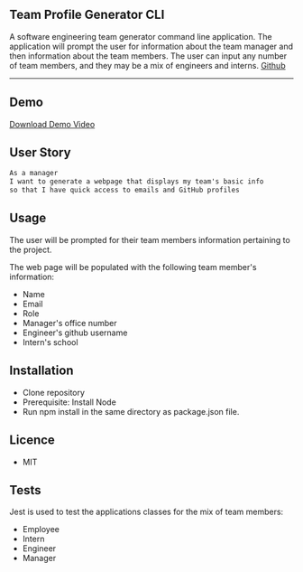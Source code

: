 ## Team Profile Generator CLI
A software engineering team generator command line application. The application will prompt the user for information about the team manager and then information about the team members. The user can input any number of team members, and they may be a mix of engineers and interns. 
[Github](https://github.com/MwansaMwango/team-generator-cli)

---
## Demo
[Download Demo Video](https://github.com/MwansaMwango/team-generator-cli/blob/master/demo_team-prof-generator.mp4?raw=true)

## User Story
```html
As a manager
I want to generate a webpage that displays my team's basic info
so that I have quick access to emails and GitHub profiles
```

## Usage
The user will be prompted for their team members information pertaining to the project. 

The web page will be populated with the following team member's information:

- Name
- Email 
- Role 
- Manager's office number
- Engineer's github username
- Intern's school

 
## Installation

* Clone repository
* Prerequisite: Install Node
* Run npm install in the same directory as package.json file.

## Licence
* MIT

## Tests
Jest is used to test the applications classes for the mix of team members:
* Employee
* Intern
* Engineer
* Manager



